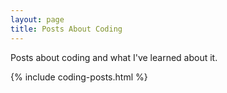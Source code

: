 ```yaml
---
layout: page
title: Posts About Coding
---
```


Posts about coding and what I've learned about it.

{% include coding-posts.html %}
